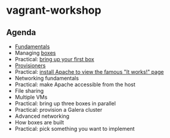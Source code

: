 # vagrant-workshop

## Agenda

* [Fundamentals](fundamentals.md)
* Managing [boxes](boxes.md)
* Practical: [bring up your first box](01_first_box/Vagrantfile)
* [Provisioners](provisioners.md)
* Practical: [install Apache to view the famous "It works!" page](02_apache/Vagrantfile)
* Networking fundamentals
* Practical: make Apache accessible from the host
* File sharing
* Multiple VMs
* Practical: bring up three boxes in parallel
* Practical: provision a Galera cluster
* Advanced networking
* How boxes are built
* Practical: pick something you want to implement

